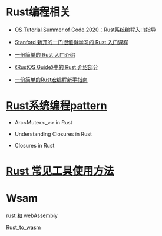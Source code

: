 # Rust编程相关
- [OS Tutorial Summer of Code 2020：Rust系统编程入门指导](https://github.com/rcore-os/rCore/wiki/os-tutorial-summer-of-code-2020#step-0-%E8%87%AA%E5%AD%A6rust%E7%BC%96%E7%A8%8B%E5%A4%A7%E7%BA%A67%E5%A4%A9)

- [Stanford 新开的一门很值得学习的 Rust 入门课程](https://reberhardt.com/cs110l/spring-2020/)

- [一份简单的 Rust 入门介绍](https://zhuanlan.zhihu.com/p/298648575)

- [《RustOS Guide》中的 Rust 介绍部分](https://simonkorl.gitbook.io/r-z-rustos-guide/dai-ma-zhi-qian/ex1)

- [一份简单的Rust宏编程新手指南](http://blog.hubwiz.com/2020/01/30/rust-macro/)

# [Rust系统编程pattern](https://rcore-os.github.io/rCore-Tutorial-Book-v3/appendix-a/index.html)
- Arc<Mutex<_>> in Rust

- Understanding Closures in Rust

- Closures in Rust

# [Rust 常见工具使用方法](https://rcore-os.github.io/rCore-Tutorial-Book-v3/appendix-b/index.html)



# Wsam
[rust 和 webAssembly](https://rustmagazine.github.io/rust_magazine_2021/chapter_2/rust_wasm_frontend.html)

[Rust_to_wasm](https://rustmagazine.github.io/rust_magazine_2021/chapter_2/rust_study.html)


